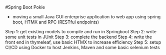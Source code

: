 #Spring Boot Pokie
- moving a small Java GUI enterprise application to web app using spring boot, HTMX and RPC (RESTful endpoints)

Step 1: get existing models to compile and run in Springboot 
Step 2: write some unit tests in JUnit
Step 3: complete the backend
Step 4: write the front end in thymeleaf, use basic HTMX to increase efficiency
Step 5: setup CI/CD using Docker to host Jenkins, Maven and some basic selenium tests
